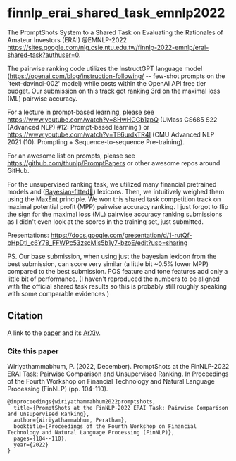 # finnlp_erai_shared_task_emnlp2022
The PromptShots System to a Shared Task on Evaluating the Rationales of Amateur Investors (ERAI) @EMNLP-2022 https://sites.google.com/nlg.csie.ntu.edu.tw/finnlp-2022-emnlp/erai-shared-task?authuser=0.

The pairwise ranking code utilizes the InstructGPT language model (https://openai.com/blog/instruction-following/ -- few-shot prompts on the `text-davinci-002' model) while costs within the OpenAI API free tier budget. Our submission on this track got ranking 3rd on the maximal loss (ML) pairwise accuracy.

For a lecture in prompt-based learning, please see https://www.youtube.com/watch?v=8HwHGGb1zpQ (UMass CS685 S22 (Advanced NLP) #12: Prompt-based learning
) or https://www.youtube.com/watch?v=TE6urdkTR4I (CMU Advanced NLP 2021 (10): Prompting + Sequence-to-sequence Pre-training). 

For an awesome list on prompts, please see https://github.com/thunlp/PromptPapers or other awesome repos around GitHub.

For the unsupervised ranking task, we utilized many financial pretrained models and (<a href="https://github.com/perathambkk/probabilistic-lexicon-classification/tree/4b4dc37ca16923bc57d7de9f81e19e9850f0d9d8">Bayesian-fitted🍴</a>) lexicons. Then, we intuitively weighed them using the MaxEnt principle. We won this shared task competition track on maximal potential profit (MPP) pairwise accuracy ranking. I just forgot to flip the sign for the maximal loss (ML) pairwise accuracy ranking submissions as I didn't even look at the scores in the training set, just submitted.

Presentations: https://docs.google.com/presentation/d/1-rutQf-bHpDtI_c6Y78_FFWPc53zscMis5b1y7-bzoE/edit?usp=sharing

PS. Our base submission, when using just the bayesian lexicon from the best submission, can score very similar (a little bit ~0.5% lower MPP) compared to the best submission. POS feature and tone features add only a little bit of performance. (I haven't reproduced the numbers to be aligned with the official shared task results so this is probably still roughly speaking with some comparable evidences.)

## Citation
A link to the [paper](https://aclanthology.org/2022.finnlp-1.pdf#page=116) and its [ArXiv](https://arxiv.org/abs/2301.06606).

### Cite this paper

Wiriyathammabhum, P. (2022, December). PromptShots at the FinNLP-2022 ERAI Task: Pairwise Comparison and Unsupervised Ranking. In Proceedings of the Fourth Workshop on Financial Technology and Natural Language Processing (FinNLP) (pp. 104-110).

```bixtex
@inproceedings{wiriyathammabhum2022promptshots,
  title={PromptShots at the FinNLP-2022 ERAI Task: Pairwise Comparison and Unsupervised Ranking},
  author={Wiriyathammabhum, Peratham},
  booktitle={Proceedings of the Fourth Workshop on Financial Technology and Natural Language Processing (FinNLP)},
  pages={104--110},
  year={2022}
}
```
